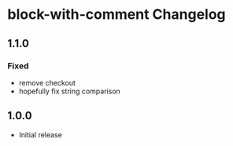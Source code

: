 # block-with-comment Changelog
## 1.1.0
### Fixed
* remove checkout
* hopefully fix string comparison
## 1.0.0
* Initial release